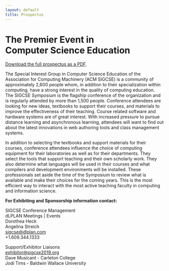 ```yaml
---
layout: default
title: Prospectus
---
```


# The Premier Event in <br> Computer Science Education

<div class = "alert alert-success">
 <span class="glyphicon glyphicon-align-left" aria-hidden="true"></span> <a href = "{{ '/docs/SIGCSE_2019_Prospectus.pdf' | prepend: site.baseurl }}">Download the full prospectus as a PDF</a>.
</div>

<div class = "row">
  <div class = "col-md-6">
<p> The Special Interest Group in Computer Science Education of the Association for Computing Machinery
(ACM SIGCSE) is a community of approximately 2,600 people whom, in addition to their specialization within computing,
have a strong interest in the quality of computing education. The SIGCSE Symposium is the flagship conference of the
organization and is regularly attended by more than 1,500 people. Conference attendees are looking for new ideas,
textbooks to support their courses, and materials to improve the effectiveness of their teaching. Course related software
and hardware systems are of great interest. With increased pressure to pursue distance learning and asynchronous
learning, attendees will want to find out about the latest innovations in web authoring tools and class management systems.</p>
<p>
In addition to selecting the textbooks and support
materials for their courses, conference attendees
influence the choice of computing equipment for their
laboratories as well as for their departments. They select
the tools that support teaching and their own scholarly
work. They also determine what languages will be used
in their courses and what compilers and development
environments will be installed. These professionals set
aside the time of the Symposium to review what is
available and make their choices for the coming years.
This is the most efficient way to interact with the most active
teaching faculty in computing and information science.
</p>  </div>


<p><b>For Exhibiting and Sponsorship information contact:</b>
 
<p>SIGCSE Conference Management<br>
dLPLAN Meetings | Events<br>
Dorothea Heck<br>
Angelina Streich<br>
<a href="mailto:sigcse@dlplan.com">sigcse@dlplan.com</a><br>
+1.609.344.1333<br>

<p>Support/Exhibitor Liaisons<br>
<a href="mailto:exhibitor@sigcse2019.org">exhibitor@sigcse2019.org</a><br>
Dave Musicant - Carleton College<br>
Jodi Tims - Baldwin Wallace University

